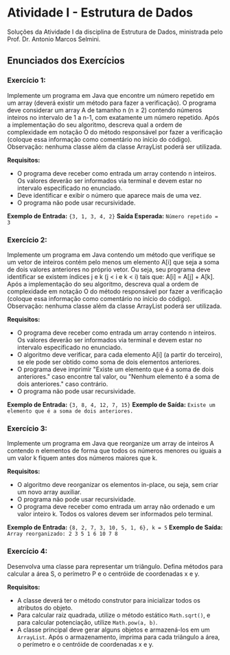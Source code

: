 # Atividade I - Estrutura de Dados

Soluções da Atividade I da disciplina de Estrutura de Dados, ministrada pelo Prof. Dr. Antonio Marcos Selmini.

## Enunciados dos Exercícios

### Exercício 1:

Implemente um programa em Java que encontre um número repetido em um array (deverá existir um método para fazer a verificação). O programa deve considerar um array A de tamanho n (n ≥ 2) contendo números inteiros no intervalo de 1 a n-1, com exatamente um número repetido. Após a implementação do seu algoritmo, descreva qual a ordem de complexidade em notação O do método responsável por fazer a verificação (coloque essa informação como comentário no início do código). Observação: nenhuma classe além da classe ArrayList poderá ser utilizada.

**Requisitos:**

- O programa deve receber como entrada um array contendo n inteiros. Os valores deverão ser informados via terminal e devem estar no intervalo especificado no enunciado.
- Deve identificar e exibir o número que aparece mais de uma vez.
- O programa não pode usar recursividade.

**Exemplo de Entrada:** `{3, 1, 3, 4, 2}`
**Saída Esperada:** `Número repetido = 3`

### Exercício 2:

Implemente um programa em Java contendo um método que verifique se um vetor de inteiros contém pelo menos um elemento A[i] que seja a soma de dois valores anteriores no próprio vetor. Ou seja, seu programa deve identificar se existem índices j e k (j < i e k < i) tais que: A[i] = A[j] + A[k]. Após a implementação do seu algoritmo, descreva qual a ordem de complexidade em notação O do método responsável por fazer a verificação (coloque essa informação como comentário no início do código). Observação: nenhuma classe além da classe ArrayList poderá ser utilizada.

**Requisitos:**

- O programa deve receber como entrada um array contendo n inteiros. Os valores deverão ser informados via terminal e devem estar no intervalo especificado no enunciado.
- O algoritmo deve verificar, para cada elemento A[i] (a partir do terceiro), se ele pode ser obtido como soma de dois elementos anteriores.
- O programa deve imprimir "Existe um elemento que é a soma de dois anteriores." caso encontre tal valor, ou "Nenhum elemento é a soma de dois anteriores." caso contrário.
- O programa não pode usar recursividade.

**Exemplo de Entrada:** `{3, 8, 4, 12, 7, 15}`
**Exemplo de Saída:** `Existe um elemento que é a soma de dois anteriores.`

### Exercício 3:

Implemente um programa em Java que reorganize um array de inteiros A contendo n elementos de forma que todos os números menores ou iguais a um valor k fiquem antes dos números maiores que k.

**Requisitos:**

- O algoritmo deve reorganizar os elementos in-place, ou seja, sem criar um novo array auxiliar.
- O programa não pode usar recursividade.
- O programa deve receber como entrada um array não ordenado e um valor inteiro k. Todos os valores devem ser informados pelo terminal.

**Exemplo de Entrada:** `{8, 2, 7, 3, 10, 5, 1, 6}, k = 5`
**Exemplo de Saída:** `Array reorganizado: 2 3 5 1 6 10 7 8`

### Exercício 4:

Desenvolva uma classe para representar um triângulo. Defina métodos para calcular a área S, o perímetro P e o centróide de coordenadas x e y.

**Requisitos:**

- A classe deverá ter o método construtor para inicializar todos os atributos do objeto.
- Para calcular raiz quadrada, utilize o método estático `Math.sqrt()`, e para calcular potenciação, utilize `Math.pow(a, b)`.
- A classe principal deve gerar alguns objetos e armazená-los em um `ArrayList`. Após o armazenamento, imprima para cada triângulo a área, o perímetro e o centróide de coordenadas x e y.
